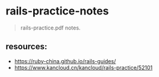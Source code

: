 # rails-practice-notes
> rails-practice.pdf notes.


## resources:
+ https://ruby-china.github.io/rails-guides/
+ https://www.kancloud.cn/kancloud/rails-practice/52101